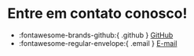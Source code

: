 # Entre em contato conosco!

- :fontawesome-brands-github:{ .github } [GitHub]()
- :fontawesome-regular-envelope:{ .email } [E-mail](mailto:)